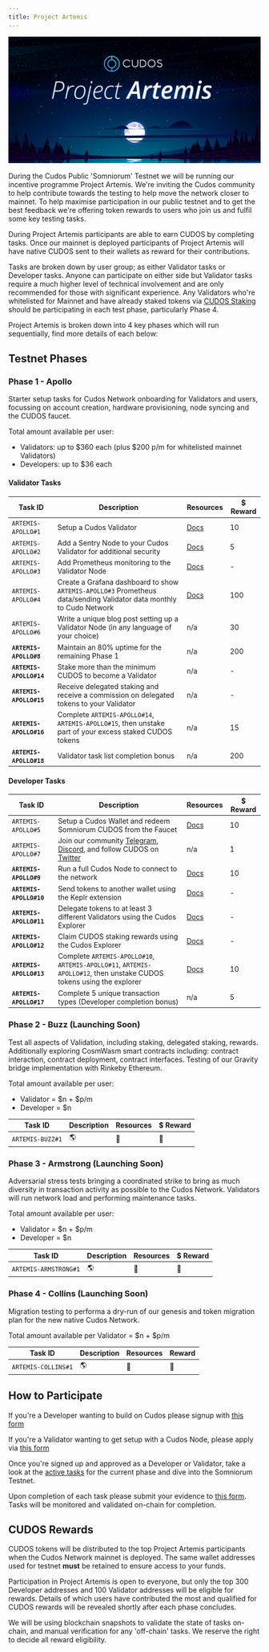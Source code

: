 ```yaml
---
title: Project Artemis
---
```


![Project Artemis](./project-artemis.jpeg)

During the Cudos Public 'Somniorum' Testnet we will be running our incentive programme Project Artemis. We're inviting the Cudos community to help contribute towards the testing to help move the network closer to mainnet. To help maximise participation in our public testnet and to get the best feedback we're offering token rewards to users who join us and fulfil some key testing tasks.

During Project Artemis participants are able to earn CUDOS by completing tasks. Once our mainnet is deployed participants of Project Artemis will have native CUDOS sent to their wallets as reward for their contributions.

Tasks are broken down by user group; as either Validator tasks or Developer tasks. Anyone can participate on either side but Validator tasks require a much higher level of technical involvement and are only recommended for those with significant experience. Any Validators who're whitelisted for Mainnet and have already staked tokens via [CUDOS Staking](https://wallet.cudos.org/wallet) should be participating in each test phase, particularly Phase 4.

Project Artemis is broken down into 4 key phases which will run sequentially, find more details of each below:

## Testnet Phases

### Phase 1 - Apollo

Starter setup tasks for Cudos Network onboarding for Validators and users, focussing on account creation, hardware provisioning, node syncing and the CUDOS faucet.

Total amount available per user:
- Validators: up to $360 each (plus $200 p/m for whitelisted mainnet Validators)
- Developers: up to $36 each

#### Validator Tasks

|**Task ID**|**Description**|**Resources**|**$ Reward**|
| - | - | - | - |
|`ARTEMIS-APOLLO#1`|Setup a Cudos Validator|[Docs](/build/validator.html)|10|
|`ARTEMIS-APOLLO#2`|Add a Sentry Node to your Cudos Validator for additional security|[Docs](/build/validator.html#run-a-sentry-node)|5|
|`ARTEMIS-APOLLO#3`|Add Prometheus monitoring to the Validator Node|[Docs](https://prometheus.io/docs/prometheus/latest/getting_started/)|-|
|`ARTEMIS-APOLLO#4`|Create a Grafana dashboard to show `ARTEMIS-APOLLO#3` Prometheus data/sending Validator data monthly to Cudo Network|[Docs](https://prometheus.io/docs/visualization/grafana/)|100|
|`ARTEMIS-APOLLO#6`|Write a unique blog post setting up a Validator Node (in any language of your choice)|n/a|30|
|**`ARTEMIS-APOLLO#8`**|Maintain an 80% uptime for the remaining Phase 1|n/a|200|
|**`ARTEMIS-APOLLO#14`**|Stake more than the minimum CUDOS to become a Validator|n/a|-|
|**`ARTEMIS-APOLLO#15`**|Receive delegated staking and receive a commission on delegated tokens to your Validator|n/a|-|
|**`ARTEMIS-APOLLO#16`**|Complete `ARTEMIS-APOLLO#14`, `ARTEMIS-APOLLO#15`, then unstake part of your excess staked CUDOS tokens|n/a|15|
|**`ARTEMIS-APOLLO#18`**|Validator task list completion bonus|n/a|200|

#### Developer Tasks

|**Task ID**|**Description**|**Resources**|**$ Reward**|
| - | - | - | - |
|`ARTEMIS-APOLLO#5`|Setup a Cudos Wallet and redeem Somniorum CUDOS from the Faucet|[Docs](/build/account-setup.html)|10|
|`ARTEMIS-APOLLO#7`|Join our community [Telegram](https://t.me/cudostelegram), [Discord](https://discord.com/invite/NUmUXEmvBn), and follow CUDOS on [Twitter](https://twitter.com/CUDOS_)|n/a|1|
|**`ARTEMIS-APOLLO#9`**|Run a full Cudos Node to connect to the network|[Docs](/build/developers-setup.html#initialize-and-start-full-node)|10|
|**`ARTEMIS-APOLLO#10`**|Send tokens to another wallet using the Keplr extension|[Docs](/build/interact-keplr-explorer.html#send-tokens-to-another-wallet)|-|
|**`ARTEMIS-APOLLO#11`**|Delegate tokens to at least 3 different Validators using the Cudos Explorer|[Docs](/build/interact-keplr-explorer.html#delegate-tokens-to-a-validator-using-cudos-explorer)|-|
|**`ARTEMIS-APOLLO#12`**|Claim CUDOS staking rewards using the Cudos Explorer|[Docs](/build/interact-keplr-explorer.html#claim-rewards-using-cudos-explorer)|-|
|**`ARTEMIS-APOLLO#13`**|Complete `ARTEMIS-APOLLO#10`, `ARTEMIS-APOLLO#11`, `ARTEMIS-APOLLO#12`, then unstake CUDOS tokens using the explorer|[Docs](/build/interact-keplr-explorer.html#unstake-tokens-using-cudos-explorer)|10|
|**`ARTEMIS-APOLLO#17`**|Complete 5 unique transaction types (Developer completion bonus)|n/a|5|

### Phase 2 - Buzz (Launching Soon)

Test all aspects of Validation, including staking, delegated staking, rewards. Additionally exploring CosmWasm smart contracts including: contract interaction, contract deployment, contract interfaces. Testing of our Gravity bridge implementation with Rinkeby Ethereum.

Total amount available per user:
- Validator = $n + $p/m
- Developer = $n

|**Task ID**|**Description**|**Resources**|**$ Reward**|
| - | - | - | - |
|`ARTEMIS-BUZZ#1`| 🌎 | 🚀 | 🌝 |

### Phase 3 - Armstrong (Launching Soon)

Adversarial stress tests bringing a coordinated strike to bring as much diversity in transaction activity as possible to the Cudos Network. Validators will run network load and performing maintenance tasks.

Total amount available per user:
- Validator = $n + $p/m
- Developer = $n

|**Task ID**|**Description**|**Resources**|**$ Reward**|
| - | - | - | - |
|`ARTEMIS-ARMSTRONG#1`| 🌎 | 🚀 | 🌝 |

### Phase 4 - Collins (Launching Soon)

Migration testing to performa a dry-run of our genesis and token migration plan for the new native Cudos Network.

Total amount available per Validator = $n + $p/m

|**Task ID**|**Description**|**Resources**|**Reward**|
| - | - | - | - |
|`ARTEMIS-COLLINS#1`| 🌎 | 🚀 | 🌝 |

## How to Participate

If you're a Developer wanting to build on Cudos please signup with [this form](https://docs.google.com/forms/d/e/1FAIpQLSfoEV-SyCnWooqiTw1_7YjNP1eINGotMvwavLNh_gFzUFBOzg/viewform)

If you're a Validator wanting to get setup with a Cudos Node, please apply via [this form](https://docs.google.com/forms/d/e/1FAIpQLSeRLDxZACtgRd2Q7FW3JRm-AXLg22lTGjuVA28FoLhoeYcDKQ/viewform)

Once you're signed up and approved as a Developer or Validator, take a look at the [active tasks](#phase-1-apollo) for the current phase and dive into the Somniorum Testnet.

Upon completion of each task please submit your evidence to [this form](https://docs.google.com/forms/d/e/1FAIpQLSdsGDUvtF70O1LLMWsKhNTVmiW_HzodGDFRgW-6YLYloA3hdg/viewform?usp=sf_link). Tasks will be monitored and validated on-chain for completion.

## CUDOS Rewards

CUDOS tokens will be distributed to the top Project Artemis participants when the Cudos Network mainnet is deployed. The same wallet addresses used for testnet **must** be retained to ensure access to your funds.

Participation in Project Artemis is open to everyone, but only the top 300 Developer addresses and 100 Validator addresses will be eligible for rewards. Details of which users have contributed the most and qualified for CUDOS rewards will be revealed shortly after each phase concludes.

We will be using blockchain snapshots to validate the state of tasks on-chain, and manual verification for any 'off-chain' tasks. We reserve the right to decide all reward eligibility.
